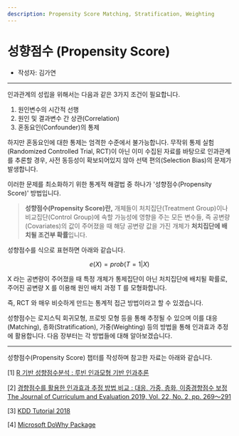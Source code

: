 ```yaml
---
description: Propensity Score Matching, Stratification, Weighting
---
```


# 성향점수 (Propensity Score)

* 작성자: 김가연

***

인과관계의 성립을 위해서는 다음과 같은 3가지 조건이 필요합니다.

1. 원인변수의 시간적 선행
2. 원인 및 결과변수 간 상관(Correlation)
3. 혼동요인(Confounder)의 통제

하지만 혼동요인에 대한 통제는 엄격한 수준에서 불가능합니다. 무작위 통제 실험(Randomized Controlled Trial, RCT)이 아닌 이미 수집된 자료를 바탕으로 인과관계를 추론할 경우, 사전 동등성이 확보되어있지 않아 선택 편의(Selection Bias)의 문제가 발생합니다.

이러한 문제를 최소화하기 위한 통계적 해결법 중 하나가 '성향점수(Propensity Score)' 방법입니다.

> **성향점수(Propensity Score)란,** 개체들이 처치집단(Treatment Group)이나 비교집단(Control Group)에 속할 가능성에 영향을 주는 모든 변수들, 즉 공변량(Covariates)의 값이 주어졌을 때 해당 공변량 값을 가진 개체가 **처치집단에 배치될 조건부 확률**입니다.

성향점수를 식으로 표현하면 아래와 같습니다.

$$
e(X) = prob(T=1 | X)
$$

X 라는 공변량이 주어졌을 때 특정 개체가 통제집단이 아닌 처치집단에 배치될 확률로, 주어진 공변량 X 를 이용해 원인 배치 과정 T 를 모형화합니다.

즉, RCT 와 매우 비슷하게 만드는 통계적 접근 방법이라고 할 수 있겠습니다.

성향점수는 로지스틱 회귀모형, 프로빗 모형 등을 통해 추정될 수 있으며 이를 대응(Matching), 층화(Stratification), 가중(Weighting) 등의 방법을 통해 인과효과 추정에 활용합니다. 다음 장부터는 각 방법들에 대해 알아보겠습니다.

***

성향점수(Propensity Score) 챕터를 작성하며 참고한 자료는 아래와 같습니다.

\[1] [R 기반 성향점수분석 : 루빈 인과모형 기반 인과추론](https://tidyverse-korea.github.io/seoul-R/data/RMeetup\_PSA\_slide\_210414.pdf)

\[2] [경향점수를 활용한 인과효과 추정 방법 비교 : 대응, 가중, 층화, 이중경향점수 보정 The Journal of Curriculum and Evaluation 2019, Vol. 22, No. 2, pp. 269～291](https://www.dbpia.co.kr/Journal/articleDetail?nodeId=NODE09249298)

\[3] [KDD Tutorial 2018](https://causalinference.gitlab.io/kdd-tutorial/methods.html)

\[4] [Microsoft DoWhy Package](https://microsoft.github.io/dowhy/\_modules/index.html)
